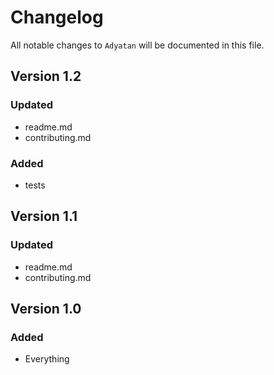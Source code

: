 # Changelog

All notable changes to `Adyatan` will be documented in this file.

## Version 1.2

### Updated
- readme.md
- contributing.md

### Added
- tests

## Version 1.1

### Updated
- readme.md
- contributing.md

## Version 1.0

### Added
- Everything
